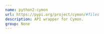 ```yaml
---
name: python2-cymon
url: https://pypi.org/project/cymon/#files
description: API wrapper for Cymon.
group: None
---
```

